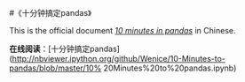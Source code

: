#《十分钟搞定pandas》

This is the official document [*10 minutes in pandas*](http://pandas.pydata.org/pandas-docs/stable/10min.html) in Chinese.

**在线阅读**：[十分钟搞定pandas](http://nbviewer.ipython.org/github/Wenice/10-Minutes-to-pandas/blob/master/10%
20Minutes%20to%20pandas.ipynb)